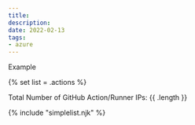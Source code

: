 ```yaml
---
title: 
description: 
date: 2022-02-13
tags:
- azure
---
```


Example

{% set list = <DATAFILE>.actions %}

Total Number of GitHub Action/Runner IPs: {{ <DATAFILE>.length }}

{% include "simplelist.njk" %}
